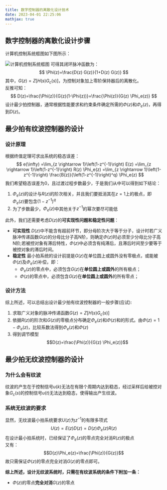 ```yaml
---
title: 数字控制器的离散化设计技术
date: 2023-04-01 22:25:06
mathjax: true
---
```


## 数字控制器的离散化设计步骤

计算机控制系统框图如下图所示：

![计算机控制系统框图](https://zilchme.github.io/pic/%E8%AE%A1%E7%AE%97%E6%9C%BA%E6%8E%A7%E5%88%B6%E7%B3%BB%E7%BB%9F%E6%A1%86%E5%9B%BE.png)
可得其闭环脉冲函数为：
$$
\Phi(z)=\frac{D(z) G(z)}{1+D(z) G(z)}
$$
其中，$G(z)=Z[H(s)G_c(s)]$，为控制对象加上零阶保持器后的离散化。<br>
反推可知：
$$
D(z)=\frac{\Phi(z)}{G(z)(1-\Phi(z))}=\frac{\Phi(z)}{G(z) \Phi_e(z)}
$$
设计最少拍控制器，通常根据性能要求和约束条件确定所需的$\Phi(z)$和$\Phi_e(z)$，再得到$D(z)$。
 <!-- more -->
## 最少拍有纹波控制器的设计

### 设计原理

根据终值定理可求出系统的稳态误差：
$$
e(\infty) =\lim_{z \rightarrow 1}\left(1-z^{-1}\right) E(z)
=\lim_{z \rightarrow 1}\left(1-z^{-1}\right) R(z) \Phi_e(z)
=\lim_{z \rightarrow 1}\left(1-z^{-1}\right) \frac{B(z)}{\left(1-z^{-1}\right)^q} \Phi_e(z)
$$
我们希望稳态误差为0，且过渡过程步数最少，于是我们从中可以得到如下结论：

1. $\Phi_e(z)$的设计与$R(z)$的阶次相关，并且我们要抵消其在$z=1$上的极点，即$\Phi_e(z)$要包含$\left(1-z^{-1}\right)^q$
1. 为了步数最少，$\Phi_e(z)$中其他关于$z^{-1}$的幂次要尽可能低

此外，我们还需要考虑$D(z)$的**可实现性问题和稳定性问题**：

- **可实现性**
$D(z)$中不能含有超前环节，即分母阶次大于等于分子，设计时若广义脉冲传递函数$G(z)$的分母比分子高N阶，则确定$\Phi(z)$时必须至少分母比分子高N阶;若被控对象有滞后特性，$\Phi(z)$中必须含有纯滞后，且滞后时间至少要等于被控对象的滞后时间。
- **稳定性**
最小拍系统的设计前提是$G(z)$在单位圆上或圆外没有零极点，或能被$\Phi(z)$及$\Phi_e(z)$补偿，即：
  - $\Phi_e(z)$的零点中，必须包含$G(z)$在**单位圆上或圆外**的所有极点；
  - $\Phi(z)$的零点中，必须包含$G(z)$在**单位圆上或圆外**的所有零点；

### 设计方法

综上所述，可以总结出设计最少拍有纹波控制器的一般步骤(应试):

1. 求取广义对象的脉冲传递函数$G(z)=Z[H(s)G_c(s)]$
1. 依据$R(z)$的阶次和$G(z)$的零极点分布确定$\Phi_e(z)$和$\Phi(z)$和的形式。由$\Phi(z)=1-\Phi_e(z)$，比较系数法得到$\Phi_e(z)$和$\Phi(z)$
1. 得到调节模型
$$D(z)=\frac{\Phi(z)}{G(z) \Phi_e(z)}$$

## 最少拍无纹波控制器的设计

### 为什么会有纹波

纹波的产生在于控制信号$u(k)$无法在有限个周期内达到稳态，经过采样后给被控对象$G_c(s)$的控制信号$u(t)$无法达到稳态，使得输出产生纹波。

### 系统无纹波的要求

显然，无纹波最小拍系统要求$U(z)$为$z^{-1}$的有限多项式
$$U(z)=E(z)D(z)=D(z)\Phi_e(z)R(z)$$
在设计最小拍系统时，已经保证了$\Phi_e(z)$的零点完全对消$R(z)$的极点<br>
又有：
$$D(z)\Phi_e(z)=\frac{\Phi(z)}{G(z)}$$
故只需保证$\Phi(z)$的零点完全对消$G(z)$的零点即可。

**综上所述，设计无纹波系统时，只需在有纹波系统的条件下附加一条：**

- $\Phi(z)$的零点**完全对消**$G(z)$的零点
